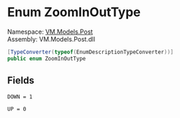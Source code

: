 # <a id="VM_Models_Post_ZoomInOutType"></a> Enum ZoomInOutType

Namespace: [VM.Models.Post](VM.Models.Post.md)  
Assembly: VM.Models.Post.dll  

```csharp
[TypeConverter(typeof(EnumDescriptionTypeConverter))]
public enum ZoomInOutType
```

## Fields

`DOWN = 1` 

`UP = 0` 

